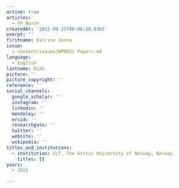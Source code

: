 ```yaml
---
active: true
articles:
  - FP_Borch
createdAt: '2022-09-21T08:08:29.836Z'
exerpt: ''
firstname: Katrine Jonna
issue:
  - content/issues/WPRN21 Papers.md
language:
  - English
lastname: Diab
picture: ''
picture_copyright: ''
reference: ''
social_channels:
  google_scholar: ''
  instagram: ''
  linkedin: ''
  mendeley: ''
  orcid: ''
  researchgate: ''
  twitter: ''
  website: ''
  wikipedia: ''
titles_and_institutions:
  - institution: UiT, The Arctic University of Norway, Norway
    titles: []
years:
  - 2022

---
```

